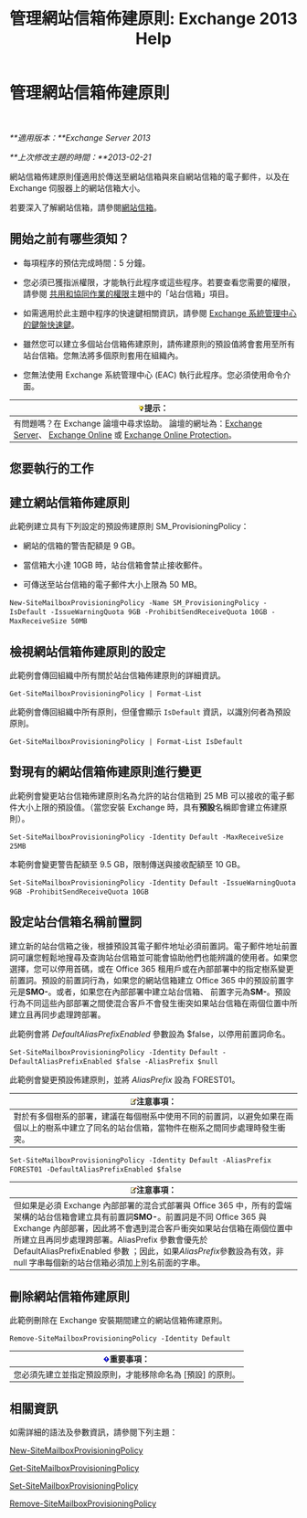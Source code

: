 ﻿---
title: '管理網站信箱佈建原則: Exchange 2013 Help'
TOCTitle: 管理網站信箱佈建原則
ms:assetid: 2f160d1a-a031-461f-8d29-c9cd49ca1645
ms:mtpsurl: https://technet.microsoft.com/zh-tw/library/JJ710340(v=EXCHG.150)
ms:contentKeyID: 50472780
ms.date: 05/21/2018
mtps_version: v=EXCHG.150
ms.translationtype: MT
---

# 管理網站信箱佈建原則

 

_**適用版本：**Exchange Server 2013_

_**上次修改主題的時間：**2013-02-21_

網站信箱佈建原則僅適用於傳送至網站信箱與來自網站信箱的電子郵件，以及在 Exchange 伺服器上的網站信箱大小。

若要深入了解網站信箱，請參閱[網站信箱](site-mailboxes-exchange-2013-help.md)。

## 開始之前有哪些須知？

  - 每項程序的預估完成時間：5 分鐘。

  - 您必須已獲指派權限，才能執行此程序或這些程序。若要查看您需要的權限，請參閱 [共用和協同作業的權限](sharing-and-collaboration-permissions-exchange-2013-help.md)主題中的「站台信箱」項目。

  - 如需適用於此主題中程序的快速鍵相關資訊，請參閱 [Exchange 系統管理中心的鍵盤快速鍵](keyboard-shortcuts-in-the-exchange-admin-center-exchange-online-protection-help.md)。

  - 雖然您可以建立多個站台信箱佈建原則，請佈建原則的預設值將會套用至所有站台信箱。您無法將多個原則套用在組織內。

  - 您無法使用 Exchange 系統管理中心 (EAC) 執行此程序。您必須使用命令介面。

<table>
<thead>
<tr class="header">
<th><img src="images/Bb124558.tip(EXCHG.150).gif" title="提示" alt="提示" />提示：</th>
</tr>
</thead>
<tbody>
<tr class="odd">
<td>有問題嗎？在 Exchange 論壇中尋求協助。 論壇的網址為：<a href="https://go.microsoft.com/fwlink/p/?linkid=60612">Exchange Server</a>、 <a href="https://go.microsoft.com/fwlink/p/?linkid=267542">Exchange Online</a> 或 <a href="https://go.microsoft.com/fwlink/p/?linkid=285351">Exchange Online Protection</a>。</td>
</tr>
</tbody>
</table>


## 您要執行的工作

## 建立網站信箱佈建原則

此範例建立具有下列設定的預設佈建原則 SM\_ProvisioningPolicy：

  - 網站的信箱的警告配額是 9 GB。

  - 當信箱大小達 10GB 時，站台信箱會禁止接收郵件。

  - 可傳送至站台信箱的電子郵件大小上限為 50 MB。

<!-- end list -->

    New-SiteMailboxProvisioningPolicy -Name SM_ProvisioningPolicy -IsDefault -IssueWarningQuota 9GB -ProhibitSendReceiveQuota 10GB -MaxReceiveSize 50MB

## 檢視網站信箱佈建原則的設定

此範例會傳回組織中所有關於站台信箱佈建原則的詳細資訊。

    Get-SiteMailboxProvisioningPolicy | Format-List

此範例會傳回組織中所有原則，但僅會顯示 `IsDefault` 資訊，以識別何者為預設原則。

    Get-SiteMailboxProvisioningPolicy | Format-List IsDefault

## 對現有的網站信箱佈建原則進行變更

此範例會變更站台信箱佈建原則名為允許的站台信箱到 25 MB 可以接收的電子郵件大小上限的預設值。（當您安裝 Exchange 時，具有**預設**名稱即會建立佈建原則）。

    Set-SiteMailboxProvisioningPolicy -Identity Default -MaxReceiveSize 25MB

本範例會變更警告配額至 9.5 GB，限制傳送與接收配額至 10 GB。

    Set-SiteMailboxProvisioningPolicy -Identity Default -IssueWarningQuota 9GB -ProhibitSendReceiveQuota 10GB

## 設定站台信箱名稱前置詞

建立新的站台信箱之後，根據預設其電子郵件地址必須前置詞。電子郵件地址前置詞可讓您輕鬆地搜尋及查詢站台信箱並可能會協助他們也能辨識的使用者。如果您選擇，您可以停用首碼，或在 Office 365 租用戶或在內部部署中的指定樹系變更前置詞。預設的前置詞行為，如果您的網站信箱建立 Office 365 中的預設前置字元是**SMO-**。或者，如果您在內部部署中建立站台信箱、 前置字元為**SM-**。預設行為不同這些內部部署之間使混合客戶不會發生衝突如果站台信箱在兩個位置中所建立且再同步處理跨部署。

此範例會將 *DefaultAliasPrefixEnabled* 參數設為 $false，以停用前置詞命名。

    Set-SiteMailboxProvisioningPolicy -Identity Default -DefaultAliasPrefixEnabled $false -AliasPrefix $null

此範例會變更預設佈建原則，並將 *AliasPrefix* 設為 FOREST01。

<table>
<thead>
<tr class="header">
<th><img src="images/Bb124558.note(EXCHG.150).gif" title="注意事項" alt="注意事項" />注意事項：</th>
</tr>
</thead>
<tbody>
<tr class="odd">
<td>對於有多個樹系的部署，建議在每個樹系中使用不同的前置詞，以避免如果在兩個以上的樹系中建立了同名的站台信箱，當物件在樹系之間同步處理時發生衝突。</td>
</tr>
</tbody>
</table>


    Set-SiteMailboxProvisioningPolicy -Identity Default -AliasPrefix FOREST01 -DefaultAliasPrefixEnabled $false

<table>
<thead>
<tr class="header">
<th><img src="images/Bb124558.note(EXCHG.150).gif" title="注意事項" alt="注意事項" />注意事項：</th>
</tr>
</thead>
<tbody>
<tr class="odd">
<td>但如果是必須 Exchange 內部部署的混合式部署與 Office 365 中，所有的雲端架構的站台信箱會建立具有前置詞<strong>SMO-</strong>。前置詞是不同 Office 365 與 Exchange 內部部署，因此將不會遇到混合客戶衝突如果站台信箱在兩個位置中所建立且再同步處理跨部署。AliasPrefix 參數會優先於 DefaultAliasPrefixEnabled 參數 ；因此，如果<em>AliasPrefix</em>參數設為有效，非 null 字串每個新的站台信箱必須加上別名前面的字串。</td>
</tr>
</tbody>
</table>


## 刪除網站信箱佈建原則

此範例刪除在 Exchange 安裝期間建立的網站信箱佈建原則。

    Remove-SiteMailboxProvisioningPolicy -Identity Default

<table>
<thead>
<tr class="header">
<th><img src="images/Bb124558.important(EXCHG.150).gif" title="重要事項" alt="重要事項" />重要事項：</th>
</tr>
</thead>
<tbody>
<tr class="odd">
<td>您必須先建立並指定預設原則，才能移除命名為 [預設] 的原則。</td>
</tr>
</tbody>
</table>


## 相關資訊

如需詳細的語法及參數資訊，請參閱下列主題：

[New-SiteMailboxProvisioningPolicy](https://technet.microsoft.com/zh-tw/library/jj218647\(v=exchg.150\))

[Get-SiteMailboxProvisioningPolicy](https://technet.microsoft.com/zh-tw/library/jj218617\(v=exchg.150\))

[Set-SiteMailboxProvisioningPolicy](https://technet.microsoft.com/zh-tw/library/jj218624\(v=exchg.150\))

[Remove-SiteMailboxProvisioningPolicy](https://technet.microsoft.com/zh-tw/library/jj218672\(v=exchg.150\))

